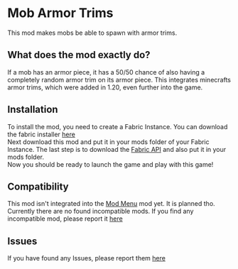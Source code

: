 # Mob Armor Trims
This mod makes mobs be able to spawn with armor trims.

## What does the mod exactly do?
If a mob has an armor piece, it has a 50/50 chance of also having a completely random armor trim on its armor piece. This integrates minecrafts armor trims, which were added in 1.20, even further into the game.

##  Installation
To install the mod, you need to create a Fabric Instance. You can download the fabric installer [here](https://fabricmc.net/use/installer/)<br/>
Next download this mod and put it in your mods folder of your Fabric Instance.
The last step is to download the [Fabric API](https://modrinth.com/mod/fabric-api/versions) and also put it in your mods folder. <br/>
Now you should be ready to launch the game and play with this game!

## Compatibility
This mod isn't integrated into the [Mod Menu](https://modrinth.com/mod/modmenu) mod yet. It is planned tho.<br/>
Currently there are no found incompatible mods. If you find any incompatible mod, please report it [here](https://github.com/Imajo24I/Mob-Armor-Trims-1.20.1/issues/new?assignees=&labels=&projects=&template=incompatibility.md&title=Incompatibility)

## Issues
If you have found any Issues, please report them [here](https://github.com/Imajo24I/Mob-Armor-Trims-1.20.1/issues/new?assignees=&labels=&projects=&template=bug_report.md&title=BUG)
